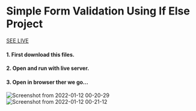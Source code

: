 # Simple Form Validation Using If Else Project

[SEE LIVE](https://simple-form-validation-using-if-else.vercel.app/)

#### 1. First download this files.
#### 2. Open and run with live server.
#### 3. Open in browser ther we go...

![Screenshot from 2022-01-12 00-20-29](https://user-images.githubusercontent.com/32466796/149003711-e6a04b06-b0da-4e00-a3bc-c17b5d6b771c.png)
![Screenshot from 2022-01-12 00-21-12](https://user-images.githubusercontent.com/32466796/149003722-a1c89d30-8a09-4b8d-a491-b244c54b56e5.png)

